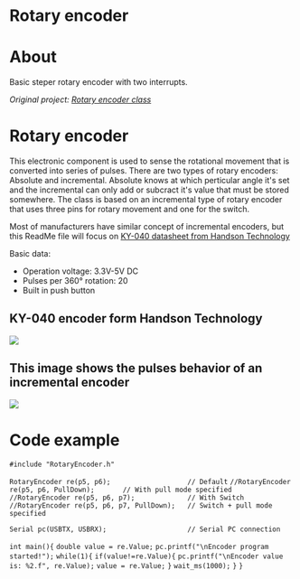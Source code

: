 # Rotary encoder

About
===========================
Basic steper rotary encoder with two interrupts.

*Original project: [Rotary encoder class](https://os.mbed.com/users/nikizg/code/RotaryEncoder/)*

Rotary encoder
===========================
This electronic component is used to sense the rotational movement that is converted into series of pulses.
There are two types of rotary encoders: Absolute and incremental. Absolute knows at which perticular angle 
it's set and the incremental can only add or subcract it's value that must be stored somewhere.
The class is based on an incremental type of rotary encoder that uses three pins for rotary movement and one for the switch.

Most of manufacturers have similar concept of incremental encoders, but this ReadMe file will focus on [KY-040 
datasheet from Handson Technology](http://www.handsontec.com/dataspecs/switches/Rotary%20Encoder.pdf)

Basic data:
- Operation voltage: 3.3V-5V DC
- Pulses per 360° rotation: 20
- Built in push button

KY-040 encoder form Handson Technology
--------------------------------------
![](https://os.mbed.com/media/uploads/nikizg/ky-40.png)

This image shows the pulses behavior of an incremental encoder
--------------------------------------------------------------
![](http://www.industrial-electronics.com/DAQ/images/10_110.jpg)

Code example
===========================
  `#include "RotaryEncoder.h"`
 
  `RotaryEncoder re(p5, p6);                   // Default`
  `//RotaryEncoder re(p5, p6, PullDown);       // With pull mode specified`
  `//RotaryEncoder re(p5, p6, p7);             // With Switch`
  `//RotaryEncoder re(p5, p6, p7, PullDown);   // Switch + pull mode specified`
 
  `Serial pc(USBTX, USBRX);                    // Serial PC connection`
 
  `int main(){`
   `double value = re.Value;`
   `pc.printf("\nEncoder program started!");`
   `while(1){`
       `if(value!=re.Value){`
           `pc.printf("\nEncoder value is: %2.f", re.Value);`
           `value = re.Value;`
       `}`
       `wait_ms(1000);`
   `}`
  `}`
